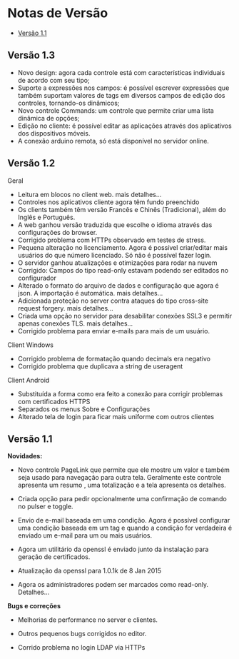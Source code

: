 # Notas de Versão

- [Versão 1.1](releasenotes.md#versão-1.1)


## Versão 1.3

- Novo design: agora cada controle está com características individuais de acordo com seu tipo;
- Suporte a expressões nos campos: é possível escrever expressões que também suportam valores de tags em diversos campos de edição dos controles, tornando-os dinâmicos;
- Novo controle Commands: um controle que permite criar uma lista dinâmica de opções;
- Edição no cliente: é possível editar as aplicações através dos aplicativos dos dispositivos móveis.
- A conexão arduino remota, só está disponível no servidor online.

## Versão 1.2

Geral

- Leitura em blocos no client web. mais detalhes...
- Controles nos aplicativos cliente agora têm fundo preenchido
- Os clients também têm versão Francês e Chinês (Tradicional), além do Inglês e Português.
- A web ganhou versão traduzida que escolhe o idioma através das configurações do browser.
- Corrigido problema com HTTPs observado em testes de stress.
- Pequena alteração no licenciamento. Agora é possível criar/editar mais usuários do que número licenciado. Só não é possível fazer login.
- O servidor ganhou atualizações e otimizações para rodar na nuvem
- Corrigido: Campos do tipo read-only estavam podendo ser editados no configurador
- Alterado o formato do arquivo de dados e configuração que agora é json. A importação é automática. mais detalhes...
- Adicionada proteção no server contra ataques do tipo cross-site request forgery. mais detalhes...
- Criada uma opção no servidor para desabilitar conexões SSL3 e permitir apenas conexões TLS. mais detalhes...
- Corrigido problema para enviar e-mails para mais de um usuário.

Client Windows

- Corrigido problema de formatação quando decimals era negativo
- Corrigido problema que duplicava a string de useragent

Client Android

- Substituída a forma como era feito a conexão para corrigir problemas com certificados HTTPS
- Separados os menus Sobre e Configurações
- Alterado tela de login para ficar mais uniforme com outros clientes

## Versão 1.1

**Novidades:**

- Novo controle PageLink que permite que ele mostre um valor e também seja usado para navegação para outra tela. Geralmente este controle apresenta um resumo , uma totalização e a tela apresenta os detalhes.

- Criada opção para pedir opcionalmente uma confirmação de comando no pulser e toggle.

- Envio de e-mail baseada em uma condição. Agora é possível configurar uma condição baseada em um tag e quando a condição for verdadeira é enviado um e-mail para um ou mais usuários.

- Agora um utilitário da openssl é enviado junto da instalação para geração de certificados.

- Atualização da openssl para 1.0.1k de 8 Jan 2015

- Agora os administradores podem ser marcados como read-only. Detalhes...

**Bugs e correções**

- Melhorias de performance no server e clientes.

- Outros pequenos bugs corrigidos no editor.

- Corrido problema no login LDAP via HTTPs
